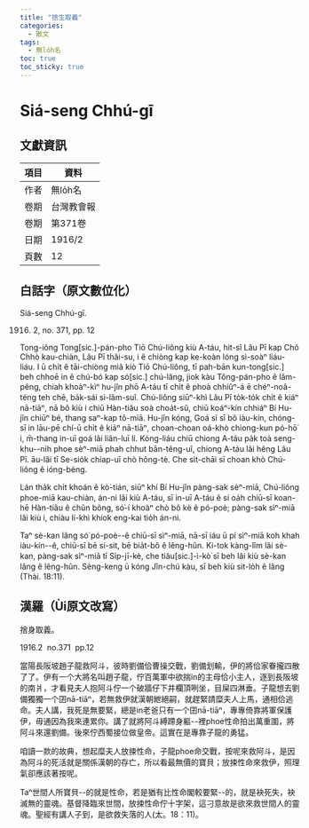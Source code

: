 ```yaml
---
title: "捨生取義"
categories:
  - 散文
tags:
  - 無lo̍h名
toc: true
toc_sticky: true
---
```


# Siá-seng Chhú-gī

## 文獻資訊

| 項目 | 資料 |
|---|---|
| 作者 | 無lo̍h名 |
| 卷期 | 台灣教會報 |
| 卷期 | 第371卷 |
| 日期 | 1916/2 |
| 頁數 | 12 |

## 白話字（原文數位化）

Siá-seng Chhú-gī.

1916. 2, no. 371, pp. 12

Tong-iông Tong[sic.]-pán-pho Tiō Chú-liông kiù A-táu, hit-sî Lâu Pī kap Chô Chhò kau-chiàn, Lâu Pī thâi-su, i ê chiòng kap ke-koàn lóng sì-soàⁿ liáu-liáu. I ū chi̍t ê tāi-chiòng miâ kiò Tiō Chú-liông, tī pah-bān kun-tong[sic.] beh chhoē in ê chú-bó kap só[sic.] chú-lâng, jiok kàu Tông-pán-pho ê lâm-pêng, chiah khoàⁿ-kìⁿ hu-jîn phō A-táu tī chi̍t ê phoà chhiûⁿ-á ē chéⁿ-noâ-téng teh chē, ba̍k-sái sì-lâm-suî. Chú-liông siūⁿ-khì Lâu Pī to̍k-to̍k chi̍t ê kiáⁿ nā-tiāⁿ, nā bô kiù i chiū Hàn-tiâu soà choa̍t-sû, chiū koáⁿ-kín chhiáⁿ Bí Hu-jîn chiūⁿ bé, thang saⁿ-kap tô-miā. Hu-jîn kóng, Goá sí sī bô iàu-kín, chóng-sī in lāu-pē chí-ū chi̍t ê kiáⁿ nā-tiāⁿ, choan-choan oá-khò chiong-kun pó-hō͘ i, m̄-thang in-uī goá lâi liân-luī lí. Kóng-liáu chiū chiong A-táu pa̍k toà seng-khu--ni̍h phoe sèⁿ-miā phah chhut bān-têng-uî, chiong A-táu lâi hêng Lâu Pī. āu-lâi tī Se-sio̍k chiap-uī chò hông-tè. Che si̍t-chāi sī choan khò Chú-liông ê ióng-béng.

Lán tha̍k chi̍t khoán ê kò͘-tián, siūⁿ khí Bí Hu-jîn pàng-sak sèⁿ-miā, Chú-liông phoe-miā kau-chiàn, án-ni lâi kiù A-táu, sī in-uī A-táu ê sí oa̍h chiū-sī koan-hē Hàn-tiâu ê chûn bông, só͘-í khoàⁿ chò bô kè ê pó-poè; pàng-sak sìⁿ-miā lâi kiù i, chiàu lí-khì khiok eng-kai tio̍h án-ni.

Taⁿ sè-kan lâng só͘ pó-poè--ê chiū-sī sìⁿ-miā, nā-sī iáu ū pí sìⁿ-miā koh khah iàu-kín--ê, chiū-sī bē sí-sit, bē bia̍t-bô ê lêng-hûn. Ki-tok kàng-lîm lâi sè-kan, pàng-sak sìⁿ-miā tī Si̍p-jī-kè, che tiâu[sic.]-ì-kò͘ sī beh lâi kiù sè-kan lâng ê lêng-hûn. Sèng-keng ū kóng Jîn-chú kàu, sī beh kiù sit-lo̍h ê lâng (Thài. 18:11).

## 漢羅（Ùi原文改寫）

捨身取義。

1916.2  no.371  pp.12

當陽長阪坡趙子龍救阿斗，彼時劉備佮曹操交戰，劉備划輸，伊的將佮家眷攏四散了了。伊有一个大將名叫趙子龍，佇百萬軍中欲揣in的主母佮小主人，逐到長阪坡的南爿，才看見夫人抱阿斗佇一个破牆仔下井欄頂咧坐，目屎四淋垂。子龍想去劉備獨獨一个囝nā-tiāⁿ，若無救伊就漢朝紲絕嗣，就趕緊請糜夫人上馬，通相佮逃命。夫人講，我死是無要緊，總是in老爸只有一个囝nā-tiāⁿ，專專倚靠將軍保護伊，毋通因為我來連累你。講了就將阿斗縛蹛身軀--裡phoe性命拍出萬重圍，將阿斗來還劉備。後來佇西蜀接位做皇帝。這實在是專靠子龍的勇猛。

咱讀一款的故典，想起糜夫人放捒性命，子龍phoe命交戰，按呢來救阿斗，是因為阿斗的死活就是關係漢朝的存亡，所以看最無價的寶貝；放捒性命來救伊，照理氣卻應該著按呢。

Taⁿ世間人所寶貝--的就是性命，若是猶有比性命閣較要緊--的，就是袂死失，袂滅無的靈魂。基督降臨來世間，放捒性命佇十字架，這刁意故是欲來救世間人的靈魂。聖經有講人子到，是欲救失落的人(太。18：11)。
